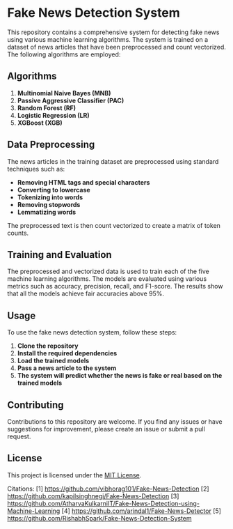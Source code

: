 # Fake News Detection System

This repository contains a comprehensive system for detecting fake news using various machine learning algorithms. The system is trained on a dataset of news articles that have been preprocessed and count vectorized. The following algorithms are employed:

## Algorithms

1. **Multinomial Naive Bayes (MNB)**
2. **Passive Aggressive Classifier (PAC)**
3. **Random Forest (RF)**
4. **Logistic Regression (LR)**
5. **XGBoost (XGB)**

## Data Preprocessing

The news articles in the training dataset are preprocessed using standard techniques such as:

- **Removing HTML tags and special characters**
- **Converting to lowercase**
- **Tokenizing into words**
- **Removing stopwords**
- **Lemmatizing words**

The preprocessed text is then count vectorized to create a matrix of token counts.

## Training and Evaluation

The preprocessed and vectorized data is used to train each of the five machine learning algorithms. The models are evaluated using various metrics such as accuracy, precision, recall, and F1-score. The results show that all the models achieve fair accuracies above 95%.

## Usage

To use the fake news detection system, follow these steps:

1. **Clone the repository**
2. **Install the required dependencies**
3. **Load the trained models**
4. **Pass a news article to the system**
5. **The system will predict whether the news is fake or real based on the trained models**

## Contributing

Contributions to this repository are welcome. If you find any issues or have suggestions for improvement, please create an issue or submit a pull request.

## License

This project is licensed under the [MIT License](LICENSE).

Citations:
[1] https://github.com/vibhorag101/Fake-News-Detection
[2] https://github.com/kapilsinghnegi/Fake-News-Detection
[3] https://github.com/AtharvaKulkarniIT/Fake-News-Detection-using-Machine-Learning
[4] https://github.com/arindal1/Fake-News-Detector
[5] https://github.com/RishabhSpark/Fake-News-Detection-System
